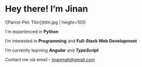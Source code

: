 # Hey there! I’m Jinan

 ![Parrot-Pet: Titin](titin.jpg | height=100)

 I'm experienced in **Python**

 I’m interested in **Programming** and **Full-Stack Web Development**
 
 I’m currently learning ***Angular*** and ***TypeScript***
 
 Contact me via email - jinanmah@gmail.com
